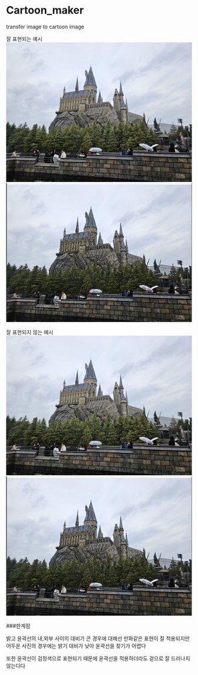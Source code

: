 # Cartoon_maker
transfer image to cartoon image

잘 표현되는 예시
![이미지1](image1.jpg) ![이미지1 카툰화](image1_cartoon.png)

잘 표현되지 않는 예시
![이미지2](image1.jpg) ![이미지2 카툰화](image1_cartoon.png)

###한계점

밝고 윤곽선의 내,외부 사이의 대비가 큰 경우에 대해선 만화같은 표현이 잘 적용되지만 어두운 사진의 경우에는 밝기 대비가 낮아 윤곽선을 찾기가 어렵다

또한 윤곽선이 검정색으로 표현되기 때문에 윤곽선을 적용하더라도 겉으로 잘 드러나지 않는다다

